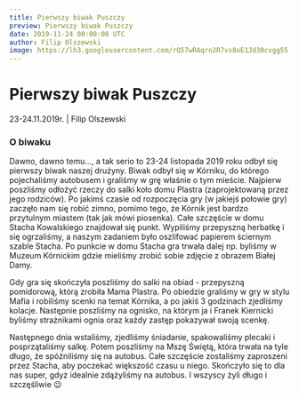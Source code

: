 ```yaml
---
title: Pierwszy biwak Puszczy
preview: Pierwszy biwak Puszczy
date: 2019-11-24 00:00:00 UTC
author: Filip Olszewski
image: https://lh3.googleusercontent.com/rQ57wRAqrn2R7vs8oE1Jd30cvgg55-iT1Tez_wqJ3DL_QcD4jZneRaS0gQnj0tD7iFDSdoBkEd_FQHW_heNIvOnQWxGUK2k72HBuh5hujOUiTBGDDJAIJ5bQN92YBquZf8Tgd0Y1=w1262-h946-no
---
```


# Pierwszy biwak Puszczy

23-24.11.2019r. | Filip Olszewski

### O biwaku

Dawno, dawno temu..., a tak serio to 23-24 listopada 2019 roku odbył się pierwszy biwak naszej drużyny. Biwak odbył się w Kórniku, do którego pojechaliśmy autobusem i graliśmy w grę właśnie o tym mieście. Najpierw poszliśmy odłożyć rzeczy do salki koło domu Plastra (zaprojektowaną przez jego rodziców). Po jakimś czasie od rozpoczęcia gry (w jakiejś połowie gry) zaczęło nam się robić zimno, pomimo tego, że Kórnik jest bardzo przytulnym miastem (tak jak mówi piosenka). Całe szczęście w domu Stacha Kowalskiego znajdował się punkt. Wypiliśmy przepyszną herbatkę i się ogrzaliśmy, a naszym zadaniem było oszlifować papierem ściernym szable Stacha. Po punkcie w domu Stacha gra trwała dalej np. byliśmy w Muzeum Kórnickim gdzie mieliśmy zrobić sobie zdjęcie z obrazem Białej Damy.

Gdy gra się skończyła poszliśmy do salki na obiad - przepyszną pomidorową, którą zrobiła Mama Plastra. Po obiedzie graliśmy w gry w stylu Mafia i robiliśmy scenki na temat Kórnika, a po jakiś 3 godzinach zjedliśmy kolacje. Następnie poszliśmy na ognisko, na którym ja i Franek Kiernicki byliśmy strażnikami ognia oraz każdy zastęp pokazywał swoją scenkę.

Następnego dnia wstaliśmy, zjedliśmy śniadanie, spakowaliśmy plecaki i  posprzątaliśmy salkę. Potem poszliśmy na Mszę Świętą, która trwała na tyle długo, że spóźniliśmy się na autobus. Całe szczęście zostaliśmy zaproszeni przez Stacha, aby poczekać większość czasu u niego. Skończyło się to dla nas super, gdyż idealnie zdążyliśmy na autobus. I wszyscy żyli długo i szczęśliwie 😉
